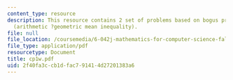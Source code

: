 ```yaml
---
content_type: resource
description: This resource contains 2 set of problems based on bogus proofs and proposition
  (arithmetic ?geometric mean inequality).
file: null
file_location: /coursemedia/6-042j-mathematics-for-computer-science-fall-2005/2f40fa3ccb1dfac791414d27201383a6_cp1w.pdf
file_type: application/pdf
resourcetype: Document
title: cp1w.pdf
uid: 2f40fa3c-cb1d-fac7-9141-4d27201383a6
---
```

